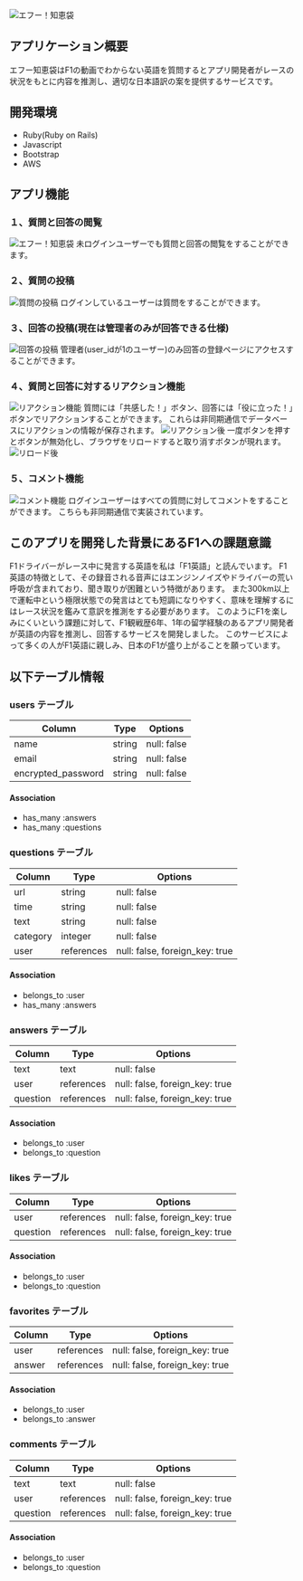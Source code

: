 ![エフー！知恵袋](https://gyazo.com/2227d0e090f13a2ae60c6bc0e97d0ca0)

## アプリケーション概要
エフー知恵袋はF1の動画でわからない英語を質問するとアプリ開発者がレースの状況をもとに内容を推測し、適切な日本語訳の案を提供するサービスです。

## 開発環境
* Ruby(Ruby on Rails)
* Javascript
* Bootstrap
* AWS

## アプリ機能
### １、質問と回答の閲覧
![エフー！知恵袋](https://gyazo.com/ab566a6be9042cdc467cb317f1a48d31)
未ログインユーザーでも質問と回答の閲覧をすることができます。

### ２、質問の投稿
![質問の投稿](https://gyazo.com/6097fdc189634338d99fd02c945d335b)
ログインしているユーザーは質問をすることができます。

### ３、回答の投稿(現在は管理者のみが回答できる仕様)
![回答の投稿](https://gyazo.com/783a37c52a2af0d5cdaf8ac382bf3af8)
管理者(user_idが1のユーザー)のみ回答の登録ページにアクセスすることができます。

### ４、質問と回答に対するリアクション機能
![リアクション機能](https://gyazo.com/1445a3ca89ceb32ac9339bad345e882e)
質問には「共感した！」ボタン、回答には「役に立った！」ボタンでリアクションすることができます。
これらは非同期通信でデータベースにリアクションの情報が保存されます。
![リアクション後](https://gyazo.com/365ed1fa9638d334a925a0cdcc65b97f)
一度ボタンを押すとボタンが無効化し、ブラウザをリロードすると取り消すボタンが現れます。
![リロード後](https://gyazo.com/36ae8833f455416457469492c6209147)

### ５、コメント機能
![コメント機能](https://gyazo.com/d1783dc06b114d609f1aa3901ccc7c74)
ログインユーザーはすべての質問に対してコメントをすることができます。
こちらも非同期通信で実装されています。

## このアプリを開発した背景にあるF1への課題意識
F1ドライバーがレース中に発言する英語を私は「F1英語」と読んでいます。
F1英語の特徴として、その録音される音声にはエンジンノイズやドライバーの荒い呼吸が含まれており、聞き取りが困難という特徴があります。
また300km以上で運転中という極限状態での発言はとても短調になりやすく、意味を理解するにはレース状況を鑑みて意訳を推測をする必要があります。
このようにF1を楽しみにくいという課題に対して、F1観戦歴6年、1年の留学経験のあるアプリ開発者が英語の内容を推測し、回答するサービスを開発しました。
このサービスによって多くの人がF1英語に親しみ、日本のF1が盛り上がることを願っています。


## 以下テーブル情報

### users テーブル

| Column             | Type   | Options     |
| ------------------ | ------ | ----------- |
| name               | string | null: false |
| email              | string | null: false |
| encrypted_password | string | null: false |

#### Association
* has_many :answers
* has_many :questions

### questions テーブル

| Column   | Type       | Options                        |
| -------- | ---------- | ------------------------------ |
| url      | string     | null: false                    |
| time     | string     | null: false                    |
| text     | string     | null: false                    |
| category | integer    | null: false                    |
| user     | references | null: false, foreign_key: true |

#### Association
* belongs_to :user
* has_many :answers

### answers テーブル

| Column   | Type       | Options                        |
| -------- | ---------- | ------------------------------ |
| text     | text       | null: false                    |
| user     | references | null: false, foreign_key: true |
| question | references | null: false, foreign_key: true |

#### Association
* belongs_to :user
* belongs_to :question

### likes テーブル

| Column   | Type       | Options                        |
| -------- | ---------- | ------------------------------ |
| user     | references | null: false, foreign_key: true |
| question | references | null: false, foreign_key: true |

#### Association
* belongs_to :user
* belongs_to :question

### favorites テーブル

| Column   | Type       | Options                        |
| -------- | ---------- | ------------------------------ |
| user     | references | null: false, foreign_key: true |
| answer   | references | null: false, foreign_key: true |

#### Association
* belongs_to :user
* belongs_to :answer

### comments テーブル

| Column   | Type       | Options                        |
| -------- | ---------- | ------------------------------ |
| text     | text       | null: false                    |
| user     | references | null: false, foreign_key: true |
| question | references | null: false, foreign_key: true |

#### Association
* belongs_to :user
* belongs_to :question